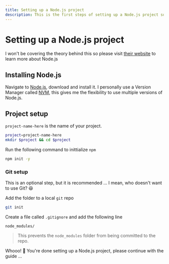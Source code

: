```yaml
---
title: Setting up a Node.js project
description: This is the first steps of setting up a Node.js project so we won't repeat ourselves. (DRY = Don't Repeat Yourself)
---
```


# Setting up a Node.js project
I won't be covering the theory behind this so please visit [their website](https://nodejs.org/) to learn more about Node.js 

## Installing Node.js
Navigate to [Node.js](https://nodejs.org/en/), download and install it. I personally use a Version Manager called [NVM](https://github.com/nvm-sh/nvm#installing-and-updating), this gives me the flexibility to use multiple versions of Node.js.

## Project setup

`project-name-here` is the name of your project.
```bash
project=project-name-here
mkdir $project && cd $project
```

Run the following command to inittialize `npm`
```bash
npm init -y
```

### Git setup

This is an optional step, but it is recommended ... I mean, who doesn't want to use Git? :laughing:

Add the folder to a local `git` repo
```bash
git init
```

Create a file called `.gitignore` and add the following line
```
node_modules/
```
> This prevents the `node_modules` folder from being committed to the repo.

Whooo! :partying_face: You're done setting up a Node.js project, please continue with the guide ... 